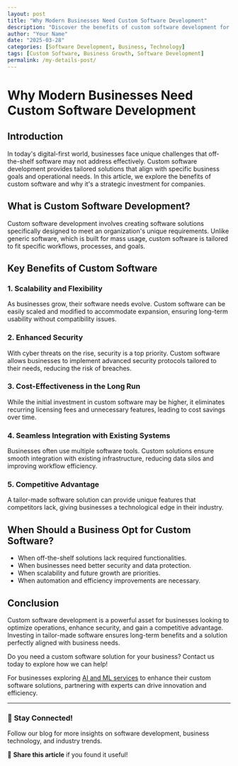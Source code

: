 ```yaml
---
layout: post
title: "Why Modern Businesses Need Custom Software Development"
description: "Discover the benefits of custom software development for businesses, including scalability, security, and cost-efficiency. Learn why tailor-made solutions are the future."
author: "Your Name"
date: "2025-03-28"
categories: [Software Development, Business, Technology]
tags: [Custom Software, Business Growth, Software Development]
permalink: /my-details-post/
---
```


# Why Modern Businesses Need Custom Software Development

## Introduction

In today's digital-first world, businesses face unique challenges that off-the-shelf software may not address effectively. Custom software development provides tailored solutions that align with specific business goals and operational needs. In this article, we explore the benefits of custom software and why it's a strategic investment for companies.

## What is Custom Software Development?

Custom software development involves creating software solutions specifically designed to meet an organization's unique requirements. Unlike generic software, which is built for mass usage, custom software is tailored to fit specific workflows, processes, and goals.

## Key Benefits of Custom Software

### 1. **Scalability and Flexibility**
As businesses grow, their software needs evolve. Custom software can be easily scaled and modified to accommodate expansion, ensuring long-term usability without compatibility issues.

### 2. **Enhanced Security**
With cyber threats on the rise, security is a top priority. Custom software allows businesses to implement advanced security protocols tailored to their needs, reducing the risk of breaches.

### 3. **Cost-Effectiveness in the Long Run**
While the initial investment in custom software may be higher, it eliminates recurring licensing fees and unnecessary features, leading to cost savings over time.

### 4. **Seamless Integration with Existing Systems**
Businesses often use multiple software tools. Custom solutions ensure smooth integration with existing infrastructure, reducing data silos and improving workflow efficiency.

### 5. **Competitive Advantage**
A tailor-made software solution can provide unique features that competitors lack, giving businesses a technological edge in their industry.

## When Should a Business Opt for Custom Software?

- When off-the-shelf solutions lack required functionalities.
- When businesses need better security and data protection.
- When scalability and future growth are priorities.
- When automation and efficiency improvements are necessary.

## Conclusion

Custom software development is a powerful asset for businesses looking to optimize operations, enhance security, and gain a competitive advantage. Investing in tailor-made software ensures long-term benefits and a solution perfectly aligned with business needs.

Do you need a custom software solution for your business? Contact us today to explore how we can help!

For businesses exploring [AI and ML services](https://www.trootech.com/services/ai-and-ml-services) to enhance their custom software solutions, partnering with experts can drive innovation and efficiency.

---

### 📢 **Stay Connected!**
Follow our blog for more insights on software development, business technology, and industry trends.

📌 **Share this article** if you found it useful!

